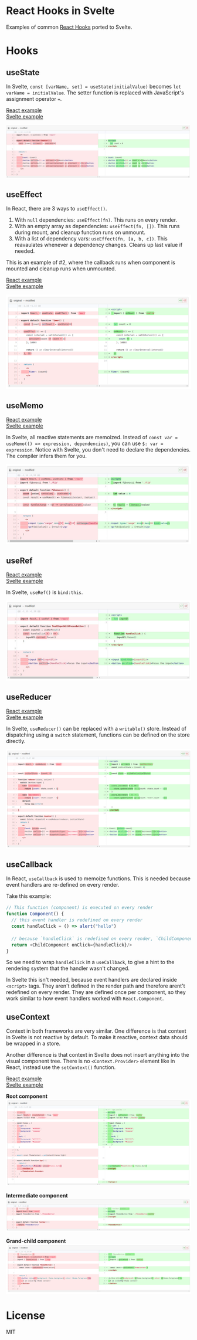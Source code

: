 # React Hooks in Svelte

Examples of common [React Hooks](https://reactjs.org/docs/hooks-intro.html) ported to Svelte.

# Hooks

## useState

In Svelte, `const [varName, set] = useState(initialValue)` becomes `let varName = initialValue`. The setter function is replaced with JavaScript's assignment operator `=`.  

[React example](/use-state/react/src/Counter.js)<br/>
[Svelte example](/use-state/svelte/src/Counter.svelte)

![Diff of useState](/images/useState.jpeg?raw=true)

## useEffect

In React, there are 3 ways to `useEffect()`.

1. With `null` dependencies: `useEffect(fn)`. This runs on every render.
2. With an empty array as dependencies: `useEffect(fn, [])`. This runs during mount, and cleanup function runs on unmount.
3. With a list of dependency vars: `useEffect(fn, [a, b, c])`. This reavaulates whenever a dependency changes. Cleans up last value if needed.

This is an example of #2, where the callback runs when component is mounted and cleanup runs when unmounted.

[React example](/use-effect/react/src/Timer.js)<br/>
[Svelte example](/use-effect/svelte/src/Timer.svelte)

![Diff of useEffect](/images/useEffect.png?raw=true)

## useMemo

[React example](/use-memo/react/src/Fibonacci.js)<br/>
[Svelte example](/use-memo/svelte/src/Fibonacci.svelte)

In Svelte, all reactive statements are memoized. Instead of `const var = useMemo(() => expression, dependencies)`, you can use `$: var = expression`. Notice with Svelte, you don't need to declare the dependencies. The compiler infers them for you.

![Diff of useMemo](/images/useMemo.jpeg?raw=true)

## useRef

[React example](/use-ref/react/src/TextInputWithFocusButton.js)<br/>
[Svelte example](/use-ref/svelte/src/TextInputWithFocusButton.svelte)

In Svelte, `useRef()` is `bind:this`.

![Diff of useRef](/images/useRef.jpeg?raw=true)

## useReducer

[React example](/use-reducer/react/src/Counter.js)<br/>
[Svelte example](/use-reducer/svelte/src/Counter.svelte)

In Svelte, `useReducer()` can be replaced with a `writable()` store. Instead of dispatching using a `switch` statement, functions can be defined on the store directly.

![Diff of useReducer](/images/useReducer.png?raw=true)

## useCallback

In React, `useCallback` is used to memoize functions. This is needed because event handlers are re-defined on every render.

Take this example:

```js
// This function (component) is executed on every render
function Component() {
  // this event handler is redefined on every render
  const handleClick = () => alert("hello")
  
  // because `handleClick` is redefined on every render, `ChildComponent` will be re-rendered too. Because its `onClick` prop is considered changed.
  return <ChildComponent onClick={handleClick}/>
}
```

So we need to wrap `handleClick` in a `useCallback`, to give a hint to the rendering system that the handler wasn't changed.

In Svelte this isn't needed, because event handlers are declared inside `<script>` tags. They aren't defined in the render path and therefore arent't redefined on every render. They are defined once per component, so they work similar to how event handlers worked with `React.Component`.

## useContext

Context in both frameworks are very similar. One difference is that context in Svelte is not reactive by default. To make it reactive, context data should be wrapped in a store.

Another difference is that context in Svelte does not insert anything into the visual component tree. There is no `<Context.Provider>` element like in React, instead use the `setContext()` function.

[React example](/use-context/react/src/App.js)<br/>
[Svelte example](/use-context/svelte/src/App.svelte)

**Root component**
![Diff of useEffect App](/images/useContext-app.png?raw=true)

**Intermediate component**
![Diff of useEffect Toolbar](/images/useContext-toolbar.png?raw=true)

**Grand-child component**
![Diff of useEffect ThemedButton](/images/useContext-themedbutton.png?raw=true)


# License

MIT
